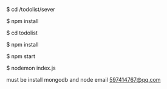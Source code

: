 $ cd /todolist/sever

$ npm install

$ cd todolist

$ npm install

$ npm start

$ nodemon index.js


must be install mongodb and node
email 597414767@qq.com 